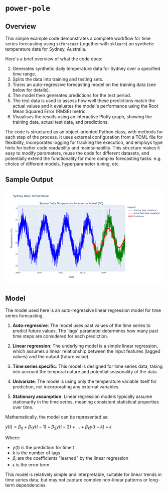 # `power-pole`

## Overview

This simple example code demonstrates a complete workflow for time series forecasting using `skforecast` (together with `sklearn`) on synthetic temperature data for Sydney, Australia. 

Here's a brief overview of what the code does:

1. Generates synthetic daily temperature data for Sydney over a specified time range.
2. Splits the data into training and testing sets.
3. Trains an auto-regressive forecasting model on the training data (see below for details).
4. The model then generates predictions for the test period.
5. The test data is used to assess how well these predictions match the actual values and it evaluates the model's performance using the Root Mean Squared Error (RMSE) metric.
6. Visualises the results using an interactive Plotly graph, showing the training data, actual test data, and predictions.

The code is structured as an object-oriented Python class, with methods for each step of the process. It uses external configuration from a TOML file for flexibility, incorporates logging for tracking the execution, and employs type hints for better code readability and maintainability. This structure makes it easy to modify parameters, reuse the code for different datasets, and potentially extend the functionality for more complex forecasting tasks. e.g. choice of different models, hyperparameter tuning, etc.

## Sample Output

![Sample temperature forecast](sample_forecast.png)

## Model

The model used here is an auto-regressive linear regression model for time series forecasting.

1. **Auto-regressive**: The model uses past values of the time series to predict future values. The 'lags' parameter determines how many past time steps are considered for each prediction.

2. **Linear regression**: The underlying model is a simple linear regression, which assumes a linear relationship between the input features (lagged values) and the output (future value).

3. **Time series specific**: This model is designed for time series data, taking into account the temporal nature and potential seasonality of the data.

4. **Univariate**: The model is using only the temperature variable itself for prediction, not incorporating any external variables.

5. **Stationary assumption**: Linear regression models typically assume stationarity in the time series, meaning consistent statistical properties over time.

Mathematically, the model can be represented as:

$y(t) = \beta_0 + \beta_1 y(t-1) + \beta_2 y(t-2) + ... + \beta_k y(t-k) + \epsilon$

Where:

- $y(t)$ is the prediction for time t
- $k$ is the number of lags
- $\beta_i$ are the coefficients "learned" by the linear regression
- $\epsilon$ is the error term.

This model is relatively simple and interpretable, suitable for linear trends in time series data, but may not capture complex non-linear patterns or long-term dependencies.